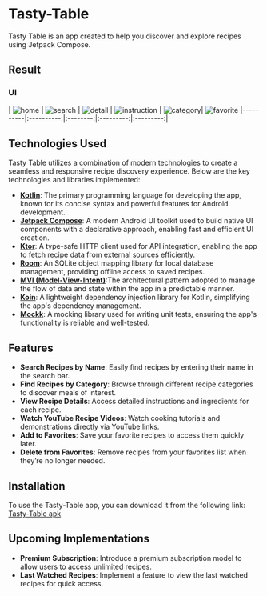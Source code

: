 # Tasty-Table

Tasty Table is an app created to help you discover and explore recipes using Jetpack Compose.

## Result

### UI
| ![home](common/src/main/java/com/abdts/common/previews/Screenshot_20241023_003024.png) | ![search](common/src/main/java/com/abdts/common/previews/Screenshot_20241023_003104.png) | ![detail](common/src/main/java/com/abdts/common/previews/Screenshot_20241023_003128.png) | ![instruction](common/src/main/java/com/abdts/common/previews/Screenshot_20241023_003138.png) | ![category](common/src/main/java/com/abdts/common/previews/Screenshot_20241023_003200.png)| 
![favorite](common/src/main/java/com/abdts/common/previews/Screenshot_20241023_003228.png)
|----------|:----------:|:--------:|:---------:|:---------:|


## Technologies Used

Tasty Table utilizes a combination of modern technologies to create a seamless and responsive recipe discovery experience. Below are the key technologies and libraries implemented:

- **[Kotlin](https://kotlinlang.org/)**: The primary programming language for developing the app, known for its concise syntax and powerful features for Android development.
- **[Jetpack Compose](https://developer.android.com/jetpack/compose)**: A modern Android UI toolkit used to build native UI components with a declarative approach, enabling fast and efficient UI creation.
- **[Ktor](https://ktor.io)**: A type-safe HTTP client used for API integration, enabling the app to fetch recipe data from external sources efficiently.
- **[Room](https://developer.android.com/training/data-storage/room)**: An SQLite object mapping library for local database management, providing offline access to saved recipes.
- **[MVI (Model-View-Intent)](https://developer.android.com/topic/architecture)**:The architectural pattern adopted to manage the flow of data and state within the app in a predictable manner.
- **[Koin](https://insert-koin.io/)**: A lightweight dependency injection library for Kotlin, simplifying the app's dependency management.
- **[Mockk](https://mockk.io/)**: A mocking library used for writing unit tests, ensuring the app's functionality is reliable and well-tested.

## Features

- **Search Recipes by Name**: Easily find recipes by entering their name in the search bar.
- **Find Recipes by Category**: Browse through different recipe categories to discover meals of interest.
- **View Recipe Details**: Access detailed instructions and ingredients for each recipe.
- **Watch YouTube Recipe Videos**: Watch cooking tutorials and demonstrations directly via YouTube links.
- **Add to Favorites**: Save your favorite recipes to access them quickly later.
- **Delete from Favorites**: Remove recipes from your favorites list when they’re no longer needed.


## Installation

To use the Tasty-Table app,
you can download it from the following link: 
[Tasty-Table apk](https://www.mediafire.com/file/j3ddpzxxdvcof33/tasty-table.apk/file)

## Upcoming Implementations

- **Premium Subscription**: Introduce a premium subscription model to allow users to access unlimited recipes.
- **Last Watched Recipes**: Implement a feature to view the last watched recipes for quick access.
